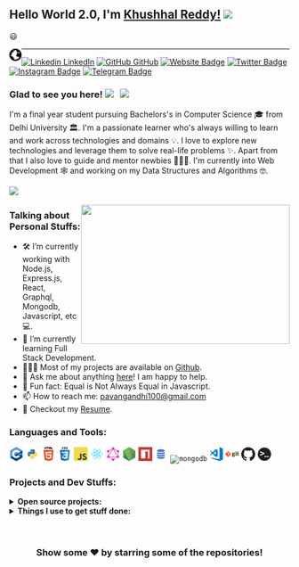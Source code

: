 ## Hello World 2.0, I'm [Khushhal Reddy!](https://github.com/iampavangandhi/) <img src="https://raw.githubusercontent.com/iampavangandhi/iampavangandhi/master/gifs/Hi.gif" width="30px"></h2>  :smiley:

[<img align="left" alt="codeSTACKr.com" width="22px" src="https://raw.githubusercontent.com/iconic/open-iconic/master/svg/globe.svg" />][website]

---------------------------------------------------------------------------------------------------------------------------------------------------------------------------------



[![Linkedin](https://i.stack.imgur.com/gVE0j.png) LinkedIn](https://www.linkedin.com/in/khushhalreddy/)
[![GitHub](https://i.stack.imgur.com/tskMh.png) GitHub](https://github.com/KKhushhalR2405/)
[![Website Badge](https://img.shields.io/badge/Portfolio%20Website-3b5998?style=flat-square&logo=google-chrome&logoColor=white)](https://iampavangandhi.github.io/)
[![Twitter Badge](https://img.shields.io/badge/-@iampavangandhi-00acee?style=flat-square&logo=Twitter&logoColor=white)](https://twitter.com/iampavangandhi)
[![Instagram Badge](https://img.shields.io/badge/-@iampavangandhi-e4405f?style=flat-square&logo=Instagram&logoColor=white)](https://instagram.com/iampavangandhi/)
[![Telegram Badge](https://img.shields.io/badge/-@iampavangandhi-0088cc?style=flat-square&logo=Telegram&logoColor=white)](https://t.me/iampavangandhi)

### Glad to see you here! <img src="https://raw.githubusercontent.com/iampavangandhi/iampavangandhi/master/gifs/emoji.gif" width="27px"> &nbsp; ![](https://visitor-badge.glitch.me/badge?page_id=iampavangandhi.iampavangandhi&style=flat-square&color=0088cc)

I'm a final year student pursuing Bachelors's in Computer Science 🎓 from Delhi University 🏛. I'm a passionate learner who's always willing to learn and work across technologies and domains 💡. I love to explore new technologies and leverage them to solve real-life problems ✨. Apart from that I also love to guide and mentor newbies 👨🏻‍💻. I'm currently into Web Development 🕸️ and working on my Data Structures and Algorithms 🤓.

[![](https://gitwar.herokuapp.com/badge?username=iampavangandhi&label=Gitwar%20Profile%20Score&style=for-the-badge&color=0088cc)](https://gitwar.herokuapp.com/)

<img align="right" height="250" width="375" alt="" src="https://raw.githubusercontent.com/iampavangandhi/iampavangandhi/master/gifs/coder.gif" />

### Talking about Personal Stuffs:

- 🛠 I’m currently working with Node.js, Express.js, React, <br /> Graphql, Mongodb, Javascript, etc 💻.
- 🚀 I’m currently learning Full Stack Development.
- 👨🏻‍💻 Most of my projects are available on [Github](https://github.com/iampavangandhi).
- 💬 Ask me about anything [here](https://github.com/iampavangandhi/iampavangandhi/issues/2)! I am happy to help.
- 👾 Fun fact: Equal is Not Always Equal in Javascript.
- 📫 How to reach me: pavangandhi100@gmail.com
- 📝 Checkout my [Resume](https://github.com/iampavangandhi/iampavangandhi/blob/master/resume.pdf).

### Languages and Tools:

<code><img height="25" src="https://raw.githubusercontent.com/github/explore/80688e429a7d4ef2fca1e82350fe8e3517d3494d/topics/cpp/cpp.png" alt="cpp"></code>
<code><img height="25" src="https://raw.githubusercontent.com/github/explore/80688e429a7d4ef2fca1e82350fe8e3517d3494d/topics/python/python.png" alt="python"></code>
<code><img height="25" src="https://raw.githubusercontent.com/github/explore/80688e429a7d4ef2fca1e82350fe8e3517d3494d/topics/html/html.png" alt="html"></code>
<code><img height="25" src="https://raw.githubusercontent.com/github/explore/80688e429a7d4ef2fca1e82350fe8e3517d3494d/topics/css/css.png" alt="css"></code>
<code><img height="25" src="https://raw.githubusercontent.com/github/explore/80688e429a7d4ef2fca1e82350fe8e3517d3494d/topics/javascript/javascript.png" alt="javascript"></code>
<code><img height="25" src="https://raw.githubusercontent.com/github/explore/80688e429a7d4ef2fca1e82350fe8e3517d3494d/topics/react/react.png" alt="react"></code>
<code><img height="25" src="https://raw.githubusercontent.com/github/explore/80688e429a7d4ef2fca1e82350fe8e3517d3494d/topics/graphql/graphql.png" alt="graphql"></code>
<code><img height="25" src="https://raw.githubusercontent.com/github/explore/80688e429a7d4ef2fca1e82350fe8e3517d3494d/topics/nodejs/nodejs.png" alt="nodejs"></code>
<code><img height="25" src="https://raw.githubusercontent.com/github/explore/80688e429a7d4ef2fca1e82350fe8e3517d3494d/topics/npm/npm.png" alt="nodejs"></code>
<code><img height="25" src="https://raw.githubusercontent.com/github/explore/80688e429a7d4ef2fca1e82350fe8e3517d3494d/topics/sql/sql.png" alt="sql"></code>
<code><img height="25" src="https://encrypted-tbn0.gstatic.com/images?q=tbn%3AANd9GcSTTzPAw-55ssm1Im594xYZ9eRQu2JylrkYLg&usqp=CAU" alt="mongodb"></code>
<code><img height="25" src="https://raw.githubusercontent.com/github/explore/80688e429a7d4ef2fca1e82350fe8e3517d3494d/topics/visual-studio-code/visual-studio-code.png" alt="vscode"></code>
<code><img height="25" src="https://raw.githubusercontent.com/github/explore/80688e429a7d4ef2fca1e82350fe8e3517d3494d/topics/git/git.png" alt="git"></code>
<code><img height="25" src="https://raw.githubusercontent.com/github/explore/80688e429a7d4ef2fca1e82350fe8e3517d3494d/topics/github-api/github-api.png" alt="github"></code>
<code><img height="25" src="https://raw.githubusercontent.com/github/explore/80688e429a7d4ef2fca1e82350fe8e3517d3494d/topics/terminal/terminal.png" alt="terminal"></code>

### Projects and Dev Stuffs:

<details>
  <summary><b>Open source projects:</b></summary>

<br />
<table>
  <thead align="center">
    <tr border: none;>
      <td><b>💻 Projects</b></td>
      <td><b>🌟 Stars</b></td>
      <td><b>🍴 Forks</b></td>
      <td><b>🐛 Issues</b></td>
      <td><b>🔔 Pull Requests</b></td>
      <td><b>👨‍💻 Language</b></td>
    </tr>
  </thead>
  <tbody>
    <tr>
	    <td><a href="https://github.com/iampavangandhi/TheNodeCourse"><b>👨🏻‍💻 TheNodeCourse</b></a></td>
      <td><img alt="Stars" src="https://img.shields.io/github/stars/iampavangandhi/TheNodeCourse?style=flat-square&labelColor=343b41"/></td>
      <td><img alt="Forks" src="https://img.shields.io/github/forks/iampavangandhi/TheNodeCourse?style=flat-square&labelColor=343b41"/></td>
      <td><img alt="Issues" src="https://img.shields.io/github/issues/iampavangandhi/TheNodeCourse?style=flat-square"/></td>
      <td><img alt="Pull Requests" src="https://img.shields.io/github/issues-pr/iampavangandhi/TheNodeCourse?style=flat-square"/></td>
      <td><img alt="Language" src="https://img.shields.io/github/languages/top/iampavangandhi/TheNodeCourse?style=flat-square"/></td> 
    </tr>
    <tr>
	    <td><a href="https://github.com/iampavangandhi/Gitwar"><b>🚀 Gitwar</b></a></td>
      <td><img alt="Stars" src="https://img.shields.io/github/stars/iampavangandhi/Gitwar?style=flat-square&labelColor=343b41"/></td>
      <td><img alt="Forks" src="https://img.shields.io/github/forks/iampavangandhi/Gitwar?style=flat-square&labelColor=343b41"/></td>
      <td><img alt="Issues" src="https://img.shields.io/github/issues/iampavangandhi/Gitwar?style=flat-square"/></td>
      <td><img alt="Pull Requests" src="https://img.shields.io/github/issues-pr/iampavangandhi/Gitwar?style=flat-square"/></td>
      <td><img alt="Language" src="https://img.shields.io/github/languages/top/iampavangandhi/Gitwar?style=flat-square"/></td>
    </tr>
    <tr>
	    <td><a href="https://github.com/iampavangandhi/TradeByte"><b>💸 TradeByte</b></a></td>
      <td><img alt="Stars" src="https://img.shields.io/github/stars/iampavangandhi/TradeByte?style=flat-square&labelColor=343b41"/></td>
      <td><img alt="Forks" src="https://img.shields.io/github/forks/iampavangandhi/TradeByte?style=flat-square&labelColor=343b41"/></td>
      <td><img alt="Issues" src="https://img.shields.io/github/issues/iampavangandhi/TradeByte?style=flat-square"/></td>
      <td><img alt="Pull Requests" src="https://img.shields.io/github/issues-pr/iampavangandhi/TradeByte?style=flat-square"/></td>
      <td><img alt="Language" src="https://img.shields.io/github/languages/top/iampavangandhi/TradeByte?label=javascript&style=flat-square"/></td>
    </tr>
  </tbody>
</table>

</details>

<details>
	
  <br />
  <summary><b>Things I use to get stuff done:</b></summary>
  	<ul>
  	    <li><b>OS:</b> Ubuntu 20.04</li>
  	    <li><b>Browser</b> Firefox Developer Edition</li>
	    <li><b>Code Editor:</b> VSCode - The best editor out there</li>
	    <br />
	Checkout The Complete VSCode Settings <a href="https://gist.github.com/iampavangandhi/039b1dc5a7cdcb007ab3691814d53130">Here</a>.
	</ul>
	
</details>

<img alt="" src="https://github-readme-stats.vercel.app/api?username=iampavangandhi&show_icons=true&hide_border=true" />

#

<div align="center">

### Show some ❤️ by starring some of the repositories!

</div>

[website]: https://codeSTACKr.com
